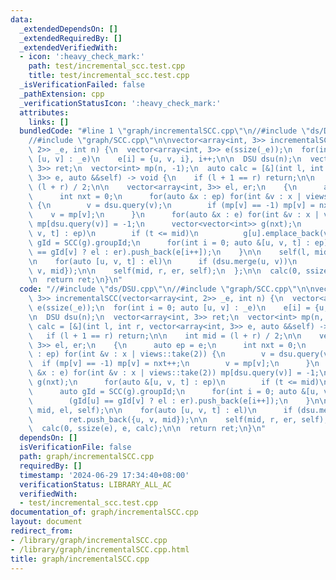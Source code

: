 ```yaml
---
data:
  _extendedDependsOn: []
  _extendedRequiredBy: []
  _extendedVerifiedWith:
  - icon: ':heavy_check_mark:'
    path: test/incremental_scc.test.cpp
    title: test/incremental_scc.test.cpp
  _isVerificationFailed: false
  _pathExtension: cpp
  _verificationStatusIcon: ':heavy_check_mark:'
  attributes:
    links: []
  bundledCode: "#line 1 \"graph/incrementalSCC.cpp\"\n//#include \"ds/DSU.cpp\"\n\
    //#include \"graph/SCC.cpp\"\n\nvector<array<int, 3>> incrementalSCC(vector<array<int,\
    \ 2>> _e, int n) {\n  vector<array<int, 3>> e(ssize(_e));\n  for(int i = 0; auto\
    \ [u, v] : _e)\n    e[i] = {u, v, i}, i++;\n\n  DSU dsu(n);\n  vector<array<int,\
    \ 3>> ret;\n  vector<int> mp(n, -1);\n  auto calc = [&](int l, int r, vector<array<int,\
    \ 3>> e, auto &&self) -> void {\n    if (l + 1 == r) return;\n\n    int mid =\
    \ (l + r) / 2;\n\n    vector<array<int, 3>> el, er;\n    {\n      auto ep = e;\n\
    \      int nxt = 0;\n      for(auto &x : ep) for(int &v : x | views::take(2))\
    \ {\n        v = dsu.query(v);\n        if (mp[v] == -1) mp[v] = nxt++;\n    \
    \    v = mp[v];\n      }\n      for(auto &x : e) for(int &v : x | views::take(2))\
    \ mp[dsu.query(v)] = -1;\n      vector<vector<int>> g(nxt);\n      for(auto &[u,\
    \ v, t] : ep)\n        if (t <= mid)\n          g[u].emplace_back(v);\n      auto\
    \ gId = SCC(g).groupId;\n      for(int i = 0; auto &[u, v, t] : ep)\n        (gId[u]\
    \ == gId[v] ? el : er).push_back(e[i++]);\n    }\n\n    self(l, mid, el, self);\n\
    \n    for(auto [u, v, t] : el)\n      if (dsu.merge(u, v))\n        ret.push_back({u,\
    \ v, mid});\n\n    self(mid, r, er, self);\n  };\n\n  calc(0, ssize(e), e, calc);\n\
    \n  return ret;\n}\n"
  code: "//#include \"ds/DSU.cpp\"\n//#include \"graph/SCC.cpp\"\n\nvector<array<int,\
    \ 3>> incrementalSCC(vector<array<int, 2>> _e, int n) {\n  vector<array<int, 3>>\
    \ e(ssize(_e));\n  for(int i = 0; auto [u, v] : _e)\n    e[i] = {u, v, i}, i++;\n\
    \n  DSU dsu(n);\n  vector<array<int, 3>> ret;\n  vector<int> mp(n, -1);\n  auto\
    \ calc = [&](int l, int r, vector<array<int, 3>> e, auto &&self) -> void {\n \
    \   if (l + 1 == r) return;\n\n    int mid = (l + r) / 2;\n\n    vector<array<int,\
    \ 3>> el, er;\n    {\n      auto ep = e;\n      int nxt = 0;\n      for(auto &x\
    \ : ep) for(int &v : x | views::take(2)) {\n        v = dsu.query(v);\n      \
    \  if (mp[v] == -1) mp[v] = nxt++;\n        v = mp[v];\n      }\n      for(auto\
    \ &x : e) for(int &v : x | views::take(2)) mp[dsu.query(v)] = -1;\n      vector<vector<int>>\
    \ g(nxt);\n      for(auto &[u, v, t] : ep)\n        if (t <= mid)\n          g[u].emplace_back(v);\n\
    \      auto gId = SCC(g).groupId;\n      for(int i = 0; auto &[u, v, t] : ep)\n\
    \        (gId[u] == gId[v] ? el : er).push_back(e[i++]);\n    }\n\n    self(l,\
    \ mid, el, self);\n\n    for(auto [u, v, t] : el)\n      if (dsu.merge(u, v))\n\
    \        ret.push_back({u, v, mid});\n\n    self(mid, r, er, self);\n  };\n\n\
    \  calc(0, ssize(e), e, calc);\n\n  return ret;\n}\n"
  dependsOn: []
  isVerificationFile: false
  path: graph/incrementalSCC.cpp
  requiredBy: []
  timestamp: '2024-06-29 17:34:40+08:00'
  verificationStatus: LIBRARY_ALL_AC
  verifiedWith:
  - test/incremental_scc.test.cpp
documentation_of: graph/incrementalSCC.cpp
layout: document
redirect_from:
- /library/graph/incrementalSCC.cpp
- /library/graph/incrementalSCC.cpp.html
title: graph/incrementalSCC.cpp
---
```

